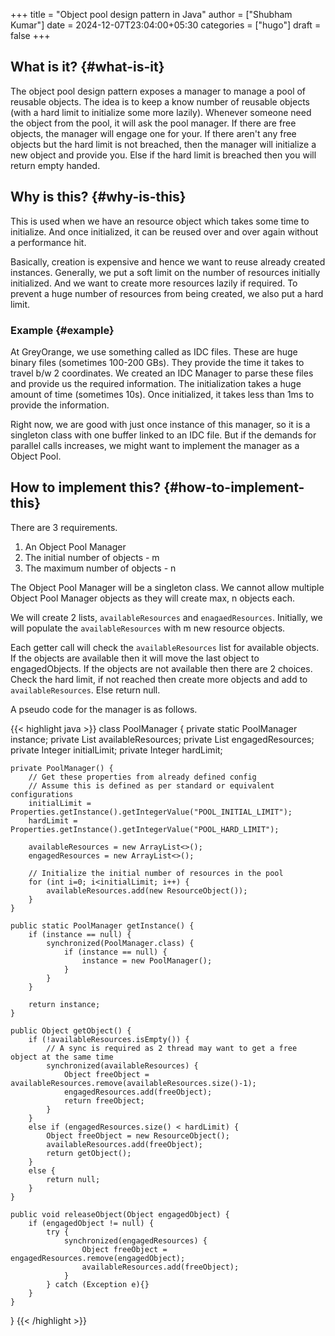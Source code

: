 +++
title = "Object pool design pattern in Java"
author = ["Shubham Kumar"]
date = 2024-12-07T23:04:00+05:30
categories = ["hugo"]
draft = false
+++

## What is it? {#what-is-it}

The object pool design pattern exposes a manager to manage a pool of reusable objects.
The idea is to keep a know number of reusable objects (with a hard limit to initialize some more lazily).
Whenever someone need the object from the pool, it will ask the pool manager.
If there are free objects, the manager will engage one for your.
If there aren't any free objects but the hard limit is not breached, then the manager will initialize a new object and provide you.
Else if the hard limit is breached then you will return empty handed.


## Why is this? {#why-is-this}

This is used when we have an resource object which takes some time to initialize.
And once initialized, it can be reused over and over again without a performance hit.

Basically, creation is expensive and hence we want to reuse already created instances.
Generally, we put a soft limit on the number of resources initially initialized.
And we want to create more resources lazily if required.
To prevent a huge number of resources from being created, we also put a hard limit.


### Example {#example}

At GreyOrange, we use something called as IDC files.
These are huge binary files (sometimes 100-200 GBs).
They provide the time it takes to travel b/w 2 coordinates.
We created an IDC Manager to parse these files and provide us the required information.
The initialization takes a huge amount of time (sometimes 10s).
Once initialized, it takes less than 1ms to provide the information.

Right now, we are good with just once instance of this manager, so it is a singleton class with one buffer linked to an IDC file.
But if the demands for parallel calls increases, we might want to implement the manager as a Object Pool.


## How to implement this? {#how-to-implement-this}

There are 3 requirements.

1.  An Object Pool Manager
2.  The initial number of objects - m
3.  The maximum number of objects - n

The Object Pool Manager will be a singleton class.
We cannot allow multiple Object Pool Manager objects as they will create max, n objects each.

We will create 2 lists, `availableResources` and `enagaedResources`.
Initially, we will populate the `availableResources` with m new resource objects.

Each getter call will check the `availableResources` list for available objects.
If the objects are available then it will move the last object to engagedObjects.
If the objects are not available then there are 2 choices.
Check the hard limit, if not reached then create more objects and add to `availableResources`.
Else return null.

A pseudo code for the manager is as follows.

{{< highlight java >}}
class PoolManager {
    private static PoolManager instance;
    private List<Object> availableResources;
    private List<Object> engagedResources;
    private Integer initialLimit;
    private Integer hardLimit;

    private PoolManager() {
        // Get these properties from already defined config
        // Assume this is defined as per standard or equivalent configurations
        initialLimit = Properties.getInstance().getIntegerValue("POOL_INITIAL_LIMIT");
        hardLimit = Properties.getInstance().getIntegerValue("POOL_HARD_LIMIT");

        availableResources = new ArrayList<>();
        engagedResources = new ArrayList<>();

        // Initialize the initial number of resources in the pool
        for (int i=0; i<initialLimit; i++) {
            availableResources.add(new ResourceObject());
        }
    }

    public static PoolManager getInstance() {
        if (instance == null) {
            synchronized(PoolManager.class) {
                if (instance == null) {
                    instance = new PoolManager();
                }
            }
        }

        return instance;
    }

    public Object getObject() {
        if (!availableResources.isEmpty()) {
            // A sync is required as 2 thread may want to get a free object at the same time
            synchronized(availableResources) {
                Object freeObject = availableResources.remove(availableResources.size()-1);
                engagedResources.add(freeObject);
                return freeObject;
            }
        }
        else if (engagedResources.size() < hardLimit) {
            Object freeObject = new ResourceObject();
            availableResources.add(freeObject);
            return getObject();
        }
        else {
            return null;
        }
    }

    public void releaseObject(Object engagedObject) {
        if (engagedObject != null) {
            try {
                synchronized(engagedResources) {
                    Object freeObject = engagedResources.remove(engagedObject);
                    availableResources.add(freeObject);
                }
            } catch (Exception e){}
        }
    }
}
{{< /highlight >}}
